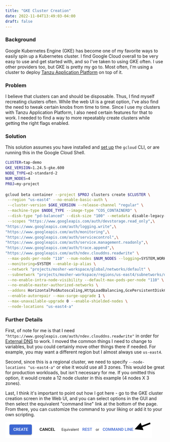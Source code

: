 ```yaml
---
title: "GKE Cluster Creation"
date: 2022-11-04T13:49:03-04:00
draft: false
---
```


### Background

Google Kubernetes Engine (GKE) has become one of my favorite ways to easily spin up a Kubernetes cluster.  I find Google Cloud overall to be very easy to use and get started with, and so I've taken to using GKE often.  I use other providers too, but GKE is pretty my go to.  Most often, I'm using a cluster to deploy [Tanzu Application Platform](https://tanzu.vmware.com/application-platform) on top of it.  

### Problem 

I believe that clusters can and should be disposable.  Thus, I find myself recreating clusters often.  While the web UI is a great option, I've also find the need to tweak certain knobs from time to time.  Since I use my clusters with Tanzu Application Platform, I also need certain features for that to work.  I needed to find a way to more repeatably create clusters while getting the right flags enabled.    

### Solution

This solution assumes you have installed and [set up](https://cloud.google.com/sdk/docs/initializing) the `gcloud` CLI, or are running this in the Google Cloud Shell.

```bash
CLUSTER=tap-demo
GKE_VERSION=1.24.5-gke.600
NODE_TYPE=e2-standard-2
NUM_NODES=4
PROJ=my-project

gcloud beta container --project $PROJ clusters create $CLUSTER \
 --region "us-east4" --no-enable-basic-auth \
 --cluster-version $GKE_VERSION --release-channel "regular" \
 --machine-type $NODE_TYPE --image-type "COS_CONTAINERD" \
 --disk-type "pd-balanced" --disk-size "100" --metadata disable-legacy-endpoints=true \
 --scopes "https://www.googleapis.com/auth/devstorage.read_only",\
"https://www.googleapis.com/auth/logging.write",\
"https://www.googleapis.com/auth/monitoring",\
"https://www.googleapis.com/auth/servicecontrol",\
"https://www.googleapis.com/auth/service.management.readonly",\
"https://www.googleapis.com/auth/trace.append",\
"https://www.googleapis.com/auth/ndev.clouddns.readwrite" \
 --max-pods-per-node "110" --num-nodes $NUM_NODES --logging=SYSTEM,WORKLOAD \
 --monitoring=SYSTEM --enable-ip-alias \
 --network "projects/mosher-workspace/global/networks/default" \
 --subnetwork "projects/mosher-workspace/regions/us-east4/subnetworks/default" \
 --no-enable-intra-node-visibility --default-max-pods-per-node "110" \
 --no-enable-master-authorized-networks \
 --addons HorizontalPodAutoscaling,HttpLoadBalancing,GcePersistentDiskCsiDriver --enable-autoupgrade \
 --enable-autorepair --max-surge-upgrade 1 \
 --max-unavailable-upgrade 0 --enable-shielded-nodes \
 --node-locations "us-east4-a"
```

### Further Details


First, of note for me is that I need `"https://www.googleapis.com/auth/ndev.clouddns.readwrite"` in order for [External DNS](https://github.com/kubernetes-sigs/external-dns/blob/master/docs/tutorials/gke.md) to work.  I moved the common things I need to change to variables, but you could certainly move other things there if needed.  For example, you may want a different region but I almost always use `us-east4`.  

Second, since this is a regional cluster, we need to specify `--node-locations "us-east4-a"` or else it would use all 3 zones.  This would be great for production workloads, but isn't necessary for me.  If you omitted this option, it would create a 12 node cluster in this example (4 nodes X 3 zones).

Last, I think it's important to point out how I got here - go to the GKE cluster creation screen in the Web UI, and you can select options in the GUI and then select the equivalent "command line" link at the bottom of the page.  From there, you can customize the command to your liking or add it to your own scripting. 

![Command Line](/gke-gui-cli.png "GKE GUI CLI Link")

